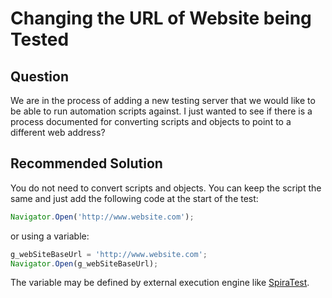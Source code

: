 # Changing the URL of Website being Tested

## Question

We are in the process of adding a new testing server that we would like to be able to run automation scripts against. I just wanted to see if there is a process documented for converting scripts and objects to point to a different web address?

## Recommended Solution

You do not need to convert scripts and objects. You can keep the script the same and just add the following code at the start of the test:

```javascript
Navigator.Open('http://www.website.com');
```

or using a variable:

```javascript
g_webSiteBaseUrl = 'http://www.website.com';
Navigator.Open(g_webSiteBaseUrl);
```

The variable may be defined by external execution engine like [SpiraTest](spiratest_integration.md).
